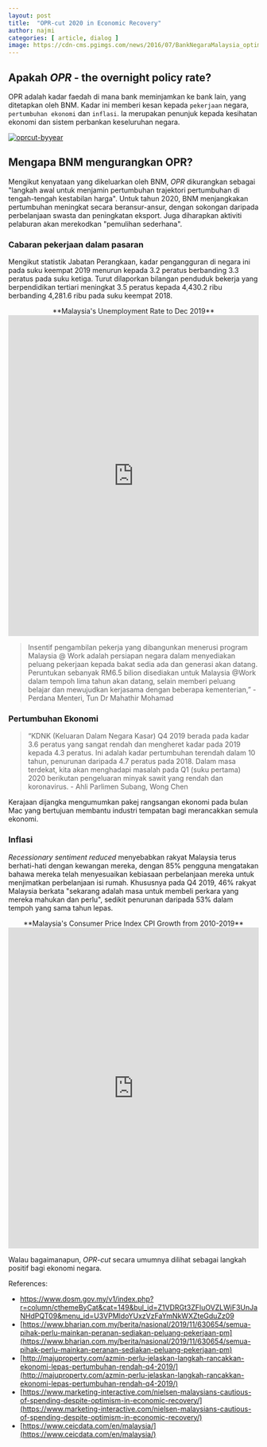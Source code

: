 ```yaml
---
layout: post
title:  "OPR-cut 2020 in Economic Recovery"
author: najmi
categories: [ article, dialog ]
image: https://cdn-cms.pgimgs.com/news/2016/07/BankNegaraMalaysia_optimized-e1468815401162.jpg
---
```


## Apakah *OPR* - the overnight policy rate?
OPR adalah kadar faedah di mana bank meminjamkan ke bank lain, yang ditetapkan oleh BNM. Kadar ini memberi kesan kepada `pekerjaan` negara, `pertumbuhan ekonomi` dan `inflasi`. Ia merupakan penunjuk kepada kesihatan ekonomi dan sistem perbankan keseluruhan negara.

[![oprcut-byyear](https://www.polygonproperties.com.my/wp-content/uploads/2020/01/propsocial-property-overnight-policy-rate-last-10-years-malaysia_large-1-600x374.png)](#)

## Mengapa BNM mengurangkan OPR?
Mengikut kenyataan yang dikeluarkan oleh BNM, *OPR* dikurangkan sebagai "langkah awal untuk menjamin pertumbuhan trajektori pertumbuhan di tengah-tengah kestabilan harga". Untuk tahun 2020, BNM menjangkakan pertumbuhan meningkat secara beransur-ansur, dengan sokongan daripada perbelanjaan swasta dan peningkatan eksport. Juga diharapkan aktiviti pelaburan akan merekodkan "pemulihan sederhana".

### Cabaran pekerjaan dalam pasaran
Mengikut statistik Jabatan Perangkaan, kadar pengangguran di negara ini pada suku keempat 2019 menurun kepada 3.2 peratus berbanding 3.3 peratus pada suku ketiga. Turut dilaporkan bilangan penduduk bekerja yang berpendidikan tertiari meningkat 3.5 peratus kepada 4,430.2 ribu berbanding 4,281.6 ribu pada suku keempat 2018. 
<center>**Malaysia's Unemployment Rate to Dec 2019**</center>
<iframe src="https://www.ceicdata.com/datapage/embed/o_malaysia_unemployment-rate?type=line&from=2019-01-01&to=2019-12-01&lang=en&start_date_full=2015-01-01&end_date_full=2019-12-01&ref=https%3A%2F%2Fwww.ceicdata.com%2Fen%2Fmalaysia%2Femployment-and-unemployment%2Funemployment-rate" width="100%" height="645" frameborder="0"></iframe>

> Insentif pengambilan pekerja yang dibangunkan menerusi program Malaysia @ Work adalah persiapan negara dalam menyediakan peluang pekerjaan kepada bakat sedia ada dan generasi akan datang. Peruntukan sebanyak RM6.5 bilion disediakan untuk Malaysia @Work dalam tempoh lima tahun akan datang, selain memberi peluang belajar dan mewujudkan kerjasama dengan beberapa kementerian,” - Perdana Menteri, Tun Dr Mahathir Mohamad

### Pertumbuhan Ekonomi
> “KDNK (Keluaran Dalam Negara Kasar) Q4 2019 berada pada kadar 3.6 peratus yang sangat rendah dan mengheret kadar pada 2019 kepada 4.3 peratus. Ini adalah kadar pertumbuhan terendah dalam 10 tahun, penurunan daripada 4.7 peratus pada 2018. Dalam masa terdekat, kita akan menghadapi masalah pada Q1 (suku pertama) 2020 berikutan pengeluaran minyak sawit yang rendah dan koronavirus. -	Ahli Parlimen Subang, Wong Chen

Kerajaan dijangka mengumumkan pakej rangsangan ekonomi pada bulan Mac yang bertujuan membantu industri tempatan bagi merancakkan semula ekonomi.

### Inflasi
*Recessionary sentiment reduced* menyebabkan rakyat Malaysia terus berhati-hati dengan kewangan mereka, dengan 85% pengguna mengatakan bahawa mereka telah menyesuaikan kebiasaan perbelanjaan mereka untuk menjimatkan perbelanjaan isi rumah. Khususnya pada Q4 2019, 46% rakyat Malaysia berkata "sekarang adalah masa untuk membeli perkara yang mereka mahukan dan perlu", sedikit penurunan daripada 53% dalam tempoh yang sama tahun lepas. 

<center>**Malaysia's Consumer Price Index CPI Growth from 2010-2019**</center>
<iframe src="https://www.ceicdata.com/datapage/embed/ipc_malaysia_consumer-price-index-cpi-growth?type=line&period=10y&lang=en&start_date_full=1958-01-01&end_date_full=2019-12-01&ref=https%3A%2F%2Fwww.ceicdata.com%2Fen%2Findicator%2Fmalaysia%2Fconsumer-price-index-cpi-growth" width="100%" height="645" frameborder="0"></iframe>

Walau bagaimanapun, *OPR-cut* secara umumnya dilihat sebagai langkah positif bagi ekonomi negara.

References:
* [https://www.dosm.gov.my/v1/index.php?r=column/cthemeByCat&cat=149&bul_id=Z1VDRGt3ZFluOVZLWjF3UnJaNHdPQT09&menu_id=U3VPMldoYUxzVzFaYmNkWXZteGduZz09
](https://www.dosm.gov.my/v1/index.php?r=column/cthemeByCat&cat=149&bul_id=Z1VDRGt3ZFluOVZLWjF3UnJaNHdPQT09&menu_id=U3VPMldoYUxzVzFaYmNkWXZteGduZz09
)
* [https://www.bharian.com.my/berita/nasional/2019/11/630654/semua-pihak-perlu-mainkan-peranan-sediakan-peluang-pekerjaan-pm](https://www.bharian.com.my/berita/nasional/2019/11/630654/semua-pihak-perlu-mainkan-peranan-sediakan-peluang-pekerjaan-pm)
* [http://majuproperty.com/azmin-perlu-jelaskan-langkah-rancakkan-ekonomi-lepas-pertumbuhan-rendah-q4-2019/](http://majuproperty.com/azmin-perlu-jelaskan-langkah-rancakkan-ekonomi-lepas-pertumbuhan-rendah-q4-2019/)
* [https://www.marketing-interactive.com/nielsen-malaysians-cautious-of-spending-despite-optimism-in-economic-recovery/](https://www.marketing-interactive.com/nielsen-malaysians-cautious-of-spending-despite-optimism-in-economic-recovery/)
* [https://www.ceicdata.com/en/malaysia/](https://www.ceicdata.com/en/malaysia/)

